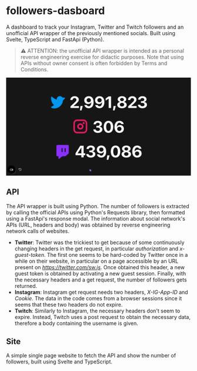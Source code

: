 # followers-dasboard

A dashboard to track your Instagram, Twitter and Twitch followers and an unofficial API wrapper of the previously mentioned socials.
Built using Svelte, TypeScript and FastApi (Python).
> ⚠️ ATTENTION: the unofficial API wrapper is intended as a personal reverse engineering exercise for didactic purposes. Note that using APIs without owner consent is often forbidden by Terms and Conditions. 

![Image](dashboard-screenshot.png) 

## **API**
The API wrapper is built using Python. The number of followers is extracted by calling the official APIs using Python's Requests library, then formatted using a FastApi's response modal. The information about social network's APIs (URL, headers and body) was obtained by reverse engineering network calls of websites.
* **Twitter**:
Twitter was the trickiest to get because of some continuously changing headers in the get request, in particular *authorization* and *x-guest-token*. The first one seems to be hard-coded by Twitter once in a while on their website, in particular on a page accessible by an URL present on *https://twitter.com/sw.js*. Once obtained this header, a new guest token is obtained by activating a new guest session. Finally, with the necessary headers and a get request, the number of followers gets returned.
* **Instagram**:
Instagram get request needs two headers, *X-IG-App-ID* and *Cookie*. The data in the code comes from a browser sessions since it seems that these two headers do not expire. 
* **Twitch**:
Similarly to Instagram, the necessary headers don't seem to expire. Instead, Twitch uses a post request to obtain the necessary data, therefore a body containing the username is given. 

## **Site**
A simple single page website to fetch the API and show the number of followers, built using Svelte and TypeScript.